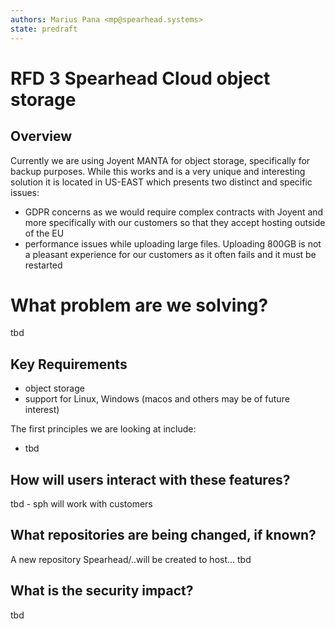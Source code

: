 ```yaml
---
authors: Marius Pana <mp@spearhead.systems>
state: predraft
---
```


# RFD 3 Spearhead Cloud object storage 

## Overview

Currently we are using Joyent MANTA for object storage, specifically for backup purposes. While this works and is a very unique and interesting solution it is located in US-EAST which presents two distinct and specific issues:

* GDPR concerns as we would require complex contracts with Joyent and more specifically with our customers so that they accept hosting outside of the EU
* performance issues while uploading large files. Uploading 800GB is not a pleasant experience for our customers as it often fails and it must be restarted


# What problem are we solving?

tbd

## Key Requirements

* object storage
* support for Linux, Windows (macos and others may be of future interest)

The first principles we are looking at include:

* tbd

## How will users interact with these features?

tbd - sph will work with customers 


## What repositories are being changed, if known?

A new repository Spearhead/..will be created to host... tbd

## What is the security impact?

tbd
